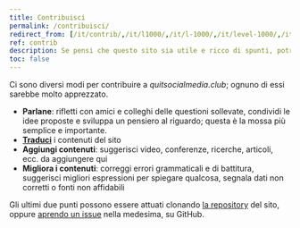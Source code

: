 ```yaml
---
title: Contribuisci
permalink: /contribuisci/
redirect_from: [/it/contrib/,/it/l1000/,/it/l-1000/,/it/level-1000/,/it/level1000/]
ref: contrib
description: Se pensi che questo sito sia utile e ricco di spunti, potresti considerare di contribuire a renderlo ancora migliore.
toc: false
---
```

Ci sono diversi modi per contribuire a *quitsocialmedia.club*; ognuno di essi sarebbe molto apprezzato.

- **Parlane**: rifletti con amici e colleghi delle questioni sollevate, condividi le idee proposte e sviluppa un pensiero al riguardo; questa è la mossa più semplice e importante.
- [**Traduci**](/l10n "Localization page") i contenuti del sito
- **Aggiungi contenuti**: suggerisci video, conferenze, ricerche, articoli, ecc. da aggiungere qui
- **Migliora i contenuti**: correggi errori grammaticali e di battitura, suggerisci migliori espressioni per spiegare qualcosa, segnala dati non corretti o fonti non affidabili
<!--{% comment %}- [Tommi](https://tommi.space "Tommi's personal website") (il creatore di questo coso) è uno studente, non è pagato da nessuno e nonostante questo <u>ha speso ore ed ore, per diversi mesi</u> a [studiare](/perché "Perché") l'argomento, sviluppare l'idea, costruire questo sito, e curarne i contenuti. Potresti considerare di **[fare una donazione](https://it.liberapay.com/tommi/donate "fai una donazione tramite Liberapay")** per il tempo che ha dedicato a realizzare questo progetto.{% endcomment %}-->

Gli ultimi due punti possono essere attuati clonando [la repository](https://github.com/xplosionmind/quitsocialmedia.club/ "quitsocialmedia.club source code on GitHub") del sito, oppure [aprendo un issue](https://github.com/xplosionmind/quitsocialmedia.club/issues "quitsocialmedia.club repository issues on GitHub") nella medesima, su GitHub.
